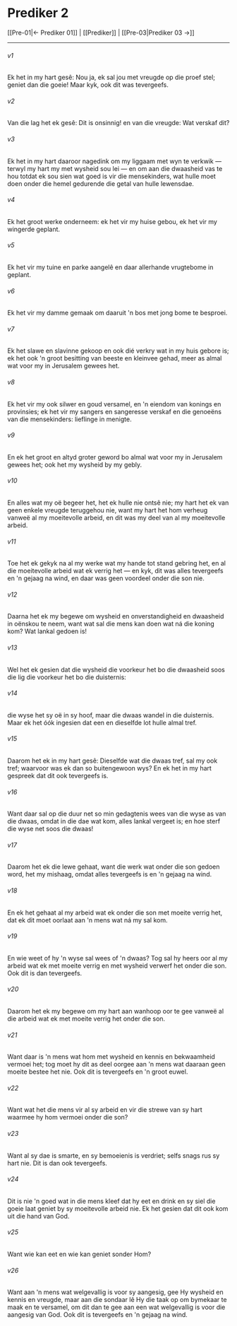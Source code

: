 # Prediker 2

[[Pre-01|← Prediker 01]] | [[Prediker]] | [[Pre-03|Prediker 03 →]]
***

###### v1
Ek het in my hart gesê: Nou ja, ek sal jou met vreugde op die proef stel; geniet dan die goeie! Maar kyk, ook dit was tevergeefs. 
###### v2
Van die lag het ek gesê: Dit is onsinnig! en van die vreugde: Wat verskaf dit? 
###### v3
Ek het in my hart daaroor nagedink om my liggaam met wyn te verkwik — terwyl my hart my met wysheid sou lei — en om aan die dwaasheid vas te hou totdat ek sou sien wat goed is vir die mensekinders, wat hulle moet doen onder die hemel gedurende die getal van hulle lewensdae. 
###### v4
Ek het groot werke onderneem: ek het vir my huise gebou, ek het vir my wingerde geplant. 
###### v5
Ek het vir my tuine en parke aangelê en daar allerhande vrugtebome in geplant. 
###### v6
Ek het vir my damme gemaak om daaruit 'n bos met jong bome te besproei. 
###### v7
Ek het slawe en slavinne gekoop en ook dié verkry wat in my huis gebore is; ek het ook 'n groot besitting van beeste en kleinvee gehad, meer as almal wat voor my in Jerusalem gewees het. 
###### v8
Ek het vir my ook silwer en goud versamel, en 'n eiendom van konings en provinsies; ek het vir my sangers en sangeresse verskaf en die genoeëns van die mensekinders: lieflinge in menigte. 
###### v9
En ek het groot en altyd groter geword bo almal wat voor my in Jerusalem gewees het; ook het my wysheid by my gebly. 
###### v10
En alles wat my oë begeer het, het ek hulle nie ontsê nie; my hart het ek van geen enkele vreugde teruggehou nie, want my hart het hom verheug vanweë al my moeitevolle arbeid, en dit was my deel van al my moeitevolle arbeid. 
###### v11
Toe het ek gekyk na al my werke wat my hande tot stand gebring het, en al die moeitevolle arbeid wat ek verrig het — en kyk, dit was alles tevergeefs en 'n gejaag na wind, en daar was geen voordeel onder die son nie. 
###### v12
Daarna het ek my begewe om wysheid en onverstandigheid en dwaasheid in oënskou te neem, want wat sal die mens kan doen wat ná die koning kom? Wat lankal gedoen is! 
###### v13
Wel het ek gesien dat die wysheid die voorkeur het bo die dwaasheid soos die lig die voorkeur het bo die duisternis: 
###### v14
die wyse het sy oë in sy hoof, maar die dwaas wandel in die duisternis. Maar ek het óók ingesien dat een en dieselfde lot hulle almal tref. 
###### v15
Daarom het ek in my hart gesê: Dieselfde wat die dwaas tref, sal my ook tref; waarvoor was ek dan so buitengewoon wys? En ek het in my hart gespreek dat dit ook tevergeefs is. 
###### v16
Want daar sal op die duur net so min gedagtenis wees van die wyse as van die dwaas, omdat in die dae wat kom, alles lankal vergeet is; en hoe sterf die wyse net soos die dwaas! 
###### v17
Daarom het ek die lewe gehaat, want die werk wat onder die son gedoen word, het my mishaag, omdat alles tevergeefs is en 'n gejaag na wind. 
###### v18
En ek het gehaat al my arbeid wat ek onder die son met moeite verrig het, dat ek dit moet oorlaat aan 'n mens wat ná my sal kom. 
###### v19
En wie weet of hy 'n wyse sal wees of 'n dwaas? Tog sal hy heers oor al my arbeid wat ek met moeite verrig en met wysheid verwerf het onder die son. Ook dit is dan tevergeefs. 
###### v20
Daarom het ek my begewe om my hart aan wanhoop oor te gee vanweë al die arbeid wat ek met moeite verrig het onder die son. 
###### v21
Want daar is 'n mens wat hom met wysheid en kennis en bekwaamheid vermoei het; tog moet hy dit as deel oorgee aan 'n mens wat daaraan geen moeite bestee het nie. Ook dit is tevergeefs en 'n groot euwel. 
###### v22
Want wat het die mens vir al sy arbeid en vir die strewe van sy hart waarmee hy hom vermoei onder die son? 
###### v23
Want al sy dae is smarte, en sy bemoeienis is verdriet; selfs snags rus sy hart nie. Dit is dan ook tevergeefs. 
###### v24
Dit is nie 'n goed wat in die mens kleef dat hy eet en drink en sy siel die goeie laat geniet by sy moeitevolle arbeid nie. Ek het gesien dat dit ook kom uit die hand van God. 
###### v25
Want wie kan eet en wie kan geniet sonder Hom? 
###### v26
Want aan 'n mens wat welgevallig is voor sy aangesig, gee Hy wysheid en kennis en vreugde, maar aan die sondaar lê Hy die taak op om bymekaar te maak en te versamel, om dit dan te gee aan een wat welgevallig is voor die aangesig van God. Ook dit is tevergeefs en 'n gejaag na wind. 
